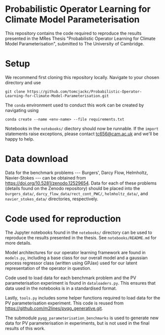 # Probabilistic Operator Learning for Climate Model Parameterisation

This repository contains the code required to reproduce the results presented in the MRes Thesis "Probabilistic Operator Learning for Climate Model Parameterisation", submitted to The University of Cambridge.

# Setup

We recommend first cloning this repository locally. Navigate to your chosen directory and use

    git clone https://github.com/tomcjackc/Probabilistic-Operator-Learning-for-Climate-Model-Parameterisation.git

The `conda` environment used to conduct this work can be created by navigating using

    conda create --name <env-name> --file requirements.txt

Notebooks in the `notebooks/` diectory should now be runnable. If the `import` statements raise exceptions, please contact [tc656@cam.ac.uk](mailto:tc656@cam.ac.uk) and we'll be happy to help.

# Data download

Data for the benchmark problems --- Burgers', Darcy Flow, Helmholtz, Navier-Stokes --- can be obtained from  https://doi.org/10.5281/zenodo.12529654. Data for each of these problems (details found on the Zenodo repository) should be placed into the `burgers_data/`, `darcy_flow_data/rect_cont_PWC/`, `helmholtz_data/`, and `navier_stokes_data/` directories, respectively.

# Code used for reproduction

The Jupyter notebooks found in the `notebooks/` directory can be used to reproduce the results presented in the thesis. See `notebooks/README.md` for more details.

Model architectures for our operator learning framework are found in `models.py`, including a base class for our overall model and a gaussian process regressor class (written using GPJax) used for our latent representation of the operator in question.

Code used to load data for each benchmark problem and the PV parameterisation experiment is found in `dataloaders.py`. This ensures that data used in the notebooks is in a standardised format.

Lastly, `tools.py` includes some helper functions required to load data for the PV parameterisation experiment. This code is reused from https://github.com/m2lines/pyqg_generative.git.

The submodule `pyqg_parameterisation_benchmarks` is used to generate new data for PV parameterisation in experiments, but is not used in the final results of this work.